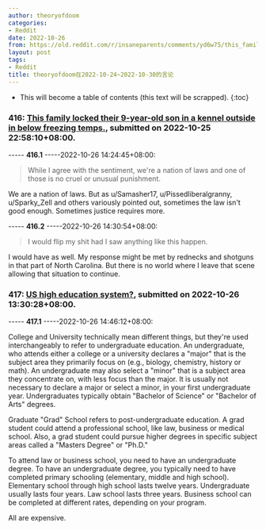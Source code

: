 ```yaml
---
author: theoryofdoom
categories:
- Reddit
date: 2022-10-26
from: https://old.reddit.com/r/insaneparents/comments/yd6w75/this_family_locked_their_9yearold_son_in_a_kennel/
layout: post
tags:
- Reddit
title: theoryofdoom在2022-10-24~2022-10-30的言论
---
```


* This will become a table of contents (this text will be scrapped).
{:toc}

### 416: [This family locked their 9-year-old son in a kennel outside in below freezing temps.](https://old.reddit.com/r/insaneparents/comments/yd6w75/this_family_locked_their_9yearold_son_in_a_kennel/), submitted on 2022-10-25 22:58:10+08:00.

----- __416.1__ -----2022-10-26 14:24:45+08:00:

> While I agree with the sentiment, we're a nation of laws and one of those is no cruel or unusual punishment. 

We are a nation of laws.  But as u/Samasher17, u/Pissedliberalgranny, u/Sparky_Zell and others variously pointed out, sometimes the law isn't good enough.  Sometimes justice requires more.

----- __416.2__ -----2022-10-26 14:30:54+08:00:

> I would flip my shit had I saw anything like this happen. 

I would have as well.  My response might be met by rednecks and shotguns in that part of North Carolina.  But there is no world where I leave that scene allowing that situation to continue.

### 417: [US high education system?](https://old.reddit.com/r/TheFlyingTree/comments/ydpyrj/us_high_education_system/), submitted on 2022-10-26 13:30:28+08:00.

----- __417.1__ -----2022-10-26 14:46:12+08:00:

College and University technically mean different things, but they're used interchangeably to refer to undergraduate education.  An undergraduate, who attends either a college or a university declares a "major" that is the subject area they primarily focus on (e.g., biology, chemistry, history or math).  An undergraduate may also select a "minor" that is a subject area they concentrate on, with less focus than the major.  It is usually not necessary to declare a major or select a minor, in your first undergraduate year.  Undergraduates typically obtain "Bachelor of Science" or "Bachelor of Arts" degrees.

Graduate "Grad" School refers to post-undergraduate education.  A grad student could attend a professional school, like law, business or medical school.  Also, a grad student could pursue higher degrees in specific subject areas called a "Masters Degree" or "Ph.D."

To attend law or business school, you need to have an undergraduate degree.  To have an undergraduate degree, you typically need to have completed primary schooling (elementary, middle and high school).  Elementary school through high school lasts twelve years.  Undergraduate usually lasts four years.  Law school lasts three years.  Business school can be completed at different rates, depending on your program.

All are expensive.

